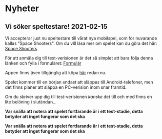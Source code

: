 # Nyheter

## Vi söker speltestare! 2021-02-15

Vi accepterar just nu speltestare till vårat nya mobilspel, som för nuvarande kallas "Space Shooters". Om du vill läsa mer om spelet kan du göra det här: [Space Shooters](spaceshooters.md)

För att anmäla dig till test-verisionen är det så simplet att bara följa denna länken och fylla i formuläret: [Formulär](https://forms.office.com/Pages/ResponsePage.aspx?id=0VSkAQ6W7U6j8GxjjXT2jcbDIxONJatFkPtrJbHnC81UMFFHVkRPWlY1VFQ0WUpMUFgwVjJROTY0Ri4u)

Appen finns även tillgänglig att köpa [här](https://play.google.com/store/apps/details?id=com.BulldogGames.BulldogGames) redan nu.

Spelet kommer till en början endast att släppas till Android-telefoner, men det finns planer att släppa en PC-verision inom snar framtid.

Om du skriver upp dig till test-verisionen *kanske* det till och med finns en lite belöning i slutändan...

**Var snälla att notera att spelet fortfarande är i ett test-stadie, detta betyder att inget fungerar som det ska**


**Var snälla att notera att spelet fortfarande är i ett test-stadie, detta betyder att inget fungerar som det ska**
